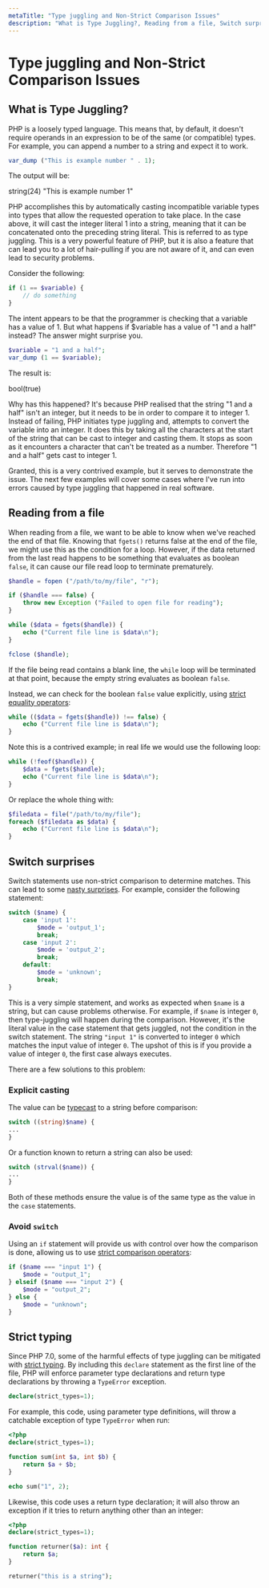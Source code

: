 ```yaml
---
metaTitle: "Type juggling and Non-Strict Comparison Issues"
description: "What is Type Juggling?, Reading from a file, Switch surprises, Strict typing"
---
```


# Type juggling and Non-Strict Comparison Issues



## What is Type Juggling?


PHP is a loosely typed language.  This means that, by default, it doesn't require operands in an expression to be of the same (or compatible) types.  For example, you can append a number to a string and expect it to work.

```php
var_dump ("This is example number " . 1);

```

The output will be:

> 
string(24) "This is example number 1"


PHP accomplishes this by automatically casting incompatible variable types into types that allow the requested operation to take place.  In the case above, it will cast the integer literal 1 into a string, meaning that it can be concatenated onto the preceding string literal.  This is referred to as type juggling.  This is a very powerful feature of PHP, but it is also a feature that can lead you to a lot of hair-pulling if you are not aware of it, and can even lead to security problems.

Consider the following:

```php
if (1 == $variable) {
    // do something
}

```

The intent appears to be that the programmer is checking that a variable has a value of 1.  But what happens if $variable has a value of "1 and a half" instead?  The answer might surprise you.

```php
$variable = "1 and a half";
var_dump (1 == $variable);

```

The result is:

> 
bool(true)


Why has this happened?  It's because PHP realised that the string "1 and a half" isn't an integer, but it needs to be in order to compare it to integer 1.  Instead of failing, PHP initiates type juggling and, attempts to convert the variable into an integer.  It does this by taking all the characters at the start of the string that can be cast to integer and casting them.  It stops as soon as it encounters a character that can't be treated as a number.  Therefore "1 and a half" gets cast to integer 1.

Granted, this is a very contrived example, but it serves to demonstrate the issue.  The next few examples will cover some cases where I've run into errors caused by type juggling that happened in real software.



## Reading from a file


When reading from a file, we want to be able to know when we've reached the end of that file. Knowing that `fgets()` returns false at the end of the file, we might use this as the condition for a loop. However, if the data returned from the last read happens to be something that evaluates as boolean `false`, it can cause our file read loop to terminate prematurely.

```php
$handle = fopen ("/path/to/my/file", "r");

if ($handle === false) {
    throw new Exception ("Failed to open file for reading");
}

while ($data = fgets($handle)) {
    echo ("Current file line is $data\n");
}

fclose ($handle);

```

If the file being read contains a blank line, the `while` loop will be terminated at that point, because the empty string evaluates as boolean `false`.

Instead, we can check for the boolean `false` value explicitly, using [strict equality operators](http://stackoverflow.com/documentation/php/1687/operators/6231/comparison-operators):

```php
while (($data = fgets($handle)) !== false) {
    echo ("Current file line is $data\n");
}

```

Note this is a contrived example; in real life we would use the following loop:

```php
while (!feof($handle)) {
    $data = fgets($handle);
    echo ("Current file line is $data\n");
}

```

Or replace the whole thing with:

```php
$filedata = file("/path/to/my/file");
foreach ($filedata as $data) {
    echo ("Current file line is $data\n");
}

```



## Switch surprises


Switch statements use non-strict comparison to determine matches.  This can lead to some [nasty surprises](http://stackoverflow.com/questions/4098104/odd-behaviour-in-a-switch-statement).  For example, consider the following statement:

```php
switch ($name) {
    case 'input 1':
        $mode = 'output_1';
        break;
    case 'input 2':
        $mode = 'output_2';
        break;
    default:
        $mode = 'unknown';
        break;
}

```

This is a very simple statement, and works as expected when `$name` is a string, but can cause problems otherwise.  For example, if `$name` is integer `0`, then type-juggling will happen during the comparison. However, it's the literal value in the case statement that gets juggled, not the condition in the switch statement. The string `"input 1"` is converted to integer `0` which matches the input value of integer `0`. The upshot of this is if you provide a value of integer `0`, the first case always executes.

There are a few solutions to this problem:

### Explicit casting

The value can be [typecast](http://stackoverflow.com/documentation/php/232/types/3880/type-casting) to a string before comparison:

```php
switch ((string)$name) {
...
}

```

Or a function known to return a string can also be used:

```php
switch (strval($name)) {
...
}

```

Both of these methods ensure the value is of the same type as the value in the `case` statements.

### Avoid `switch`

Using an `if` statement will provide us with control over how the comparison is done, allowing us to use [strict comparison operators](http://stackoverflow.com/documentation/php/1687/operators/6231/comparison-operators):

```php
if ($name === "input 1") {
    $mode = "output_1";
} elseif ($name === "input 2") {
    $mode = "output_2";
} else {
    $mode = "unknown";
}

```



## Strict typing


Since PHP 7.0, some of the harmful effects of type juggling can be mitigated with [strict typing](http://php.net/manual/en/functions.arguments.php#functions.arguments.type-declaration.strict). By including this `declare` statement as the first line of the file, PHP will enforce parameter type declarations and return type declarations by throwing a `TypeError` exception.

```php
declare(strict_types=1);

```

For example, this code, using parameter type definitions, will throw a catchable exception of type `TypeError` when run:

```php
<?php
declare(strict_types=1);

function sum(int $a, int $b) {
    return $a + $b;
}

echo sum("1", 2);

```

Likewise, this code uses a return type declaration; it will also throw an exception if it tries to return anything other than an integer:

```php
<?php
declare(strict_types=1);

function returner($a): int {
    return $a;
}

returner("this is a string");

```

